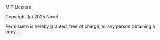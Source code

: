 MIT License

Copyright (c) 2025 Norel

Permission is hereby granted, free of charge, to any person obtaining a copy
...
